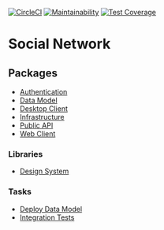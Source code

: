 [![CircleCI](https://circleci.com/gh/davidchristie/social-network.svg?style=svg)](https://circleci.com/gh/davidchristie/social-network)
[![Maintainability](https://api.codeclimate.com/v1/badges/a32339ac72c60b22b838/maintainability)](https://codeclimate.com/github/davidchristie/social-network/maintainability)
[![Test Coverage](https://api.codeclimate.com/v1/badges/a32339ac72c60b22b838/test_coverage)](https://codeclimate.com/github/davidchristie/social-network/test_coverage)

# Social Network

## Packages

* [Authentication](packages/authentication)
* [Data Model](packages/data-model)
* [Desktop Client](packages/desktop-client)
* [Infrastructure](packages/infrastructure)
* [Public API](packages/public-api)
* [Web Client](packages/web-client)

### Libraries

* [Design System](packages/libraries/design-system)

### Tasks

* [Deploy Data Model](packages/tasks/deploy-data-model)
* [Integration Tests](packages/tasks/integration-tests)
